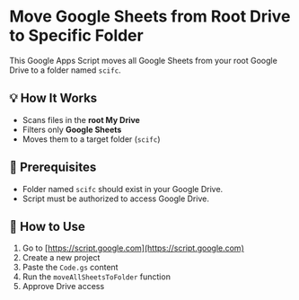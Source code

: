# Move Google Sheets from Root Drive to Specific Folder

This Google Apps Script moves all Google Sheets from your root Google Drive to a folder named `scifc`.

## 💡 How It Works

- Scans files in the **root My Drive**
- Filters only **Google Sheets**
- Moves them to a target folder (`scifc`)

## 📌 Prerequisites

- Folder named `scifc` should exist in your Google Drive.
- Script must be authorized to access Google Drive.

## 🚀 How to Use

1. Go to [https://script.google.com](https://script.google.com)
2. Create a new project
3. Paste the `Code.gs` content
4. Run the `moveAllSheetsToFolder` function
5. Approve Drive access

